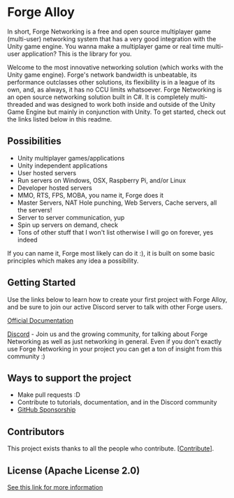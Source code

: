 # Forge Alloy

In short, Forge Networking is a free and open source multiplayer game (multi-user) networking system that has a very good integration with the Unity game engine. You wanna make a multiplayer game or real time multi-user application? This is the library for you.

Welcome to the most innovative networking solution (which works with the Unity game engine). Forge's network bandwidth is unbeatable, its performance outclasses other solutions, its flexibility is in a league of its own, and, as always, it has no CCU limits whatsoever. Forge Networking is an open source networking solution built in C#. It is completely multi-threaded and was designed to work both inside and outside of the Unity Game Engine but mainly in conjunction with Unity. To get started, check out the links listed below in this readme.

## Possibilities
- Unity multiplayer games/applications
- Unity independent applications
- User hosted servers
- Run servers on Windows, OSX, Raspberry Pi, and/or Linux
- Developer hosted servers
- MMO, RTS, FPS, MOBA, you name it, Forge does it
- Master Servers, NAT Hole punching, Web Servers, Cache servers, all the servers!
- Server to server communication, yup
- Spin up servers on demand, check
- Tons of other stuff that I won't list otherwise I will go on forever, yes indeed

If you can name it, Forge most likely can do it :), it is built on some basic principles which makes any idea a possibility.

## Getting Started
Use the links below to learn how to create your first project with Forge Alloy, and be sure to join our active Discord server to talk with other Forge users.

[Official Documentation](https://github.com/ForgeAlloyCommunity/ForgeAlloy/wiki)

[Discord](https://discord.gg/yzZwEYm) - Join us and the growing community, for talking about Forge Networking as well as just networking in general. Even if you don't exactly use Forge Networking in your project you can get a ton of insight from this community :)

## Ways to support the project
- Make pull requests :D
- Contribute to tutorials, documentation, and in the Discord community
- [GitHub Sponsorship](https://github.com/sponsors/BrentFarris)

## Contributors

This project exists thanks to all the people who contribute. [[Contribute](CONTRIBUTING.md)].

## License (Apache License 2.0)
[See this link for more information](https://github.com/BeardedManStudios/ForgeNetworkingRemastered/blob/master/LICENSE)
